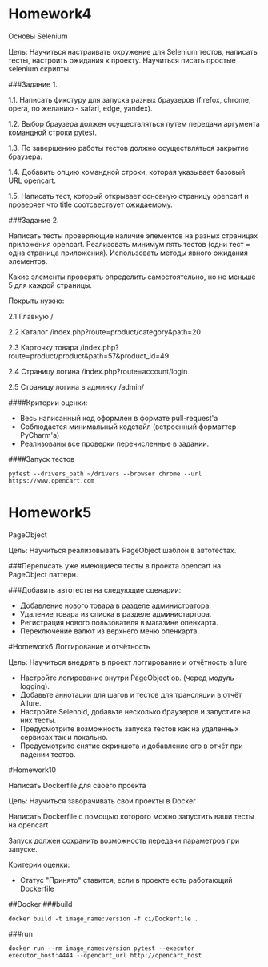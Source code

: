 # Homework4

Основы Selenium

Цель:
Научиться настраивать окружение для Selenium тестов, написать тесты, настроить ожидания к проекту. Научиться писать простые selenium скрипты.

###Задание 1. 

1.1. Написать фикстуру для запуска разных браузеров (firefox, chrome, opera, по желанию - safari, edge, yandex). 

1.2. Выбор браузера должен осуществляться путем передачи аргумента командной строки pytest. 

1.3. По завершению работы тестов должно осуществляться закрытие браузера. 

1.4. Добавить опцию командной строки, которая указывает базовый URL opencart. 

1.5. Написать тест, который открывает основную страницу opencart и проверяет что title соотсвествует ожидаемому.

###Задание 2. 

Написать тесты проверяющие наличие элементов на разных страницах приложения opencart. Реализовать минимум пять тестов (одни тест = одна страница приложения). Использовать методы явного ожидания элементов.

Какие элементы проверять определить самостоятельно, но не меньше 5 для каждой страницы.

Покрыть нужно: 

2.1 Главную / 

2.2 Каталог /index.php?route=product/category&path=20 

2.3 Карточку товара /index.php?route=product/product&path=57&product_id=49 

2.4 Страницу логина /index.php?route=account/login 

2.5 Страницу логина в админку /admin/

####Критерии оценки:
- Весь написанный код оформлен в формате pull-request'a
- Соблюдается минимальный кодстайл (встроенный форматтер PyCharm'a)
- Реализованы все проверки перечисленные в задании.

####Запуск тестов
```
pytest --drivers_path ~/drivers --browser chrome --url https://www.opencart.com
```



# Homework5

PageObject

Цель:
Научиться реализовывать PageObject шаблон в автотестах.

###Переписать уже имеющиеся тесты в проекта opencart на PageObject паттерн.

###Добавить автотесты на следующие сценарии:
- Добавление нового товара в разделе администратора.
- Удаление товара из списка в разделе администартора.
- Регистрация нового пользователя в магазине опенкарта.
- Переключение валют из верхнего меню опенкарта.


#Homework6
Логгирование и отчётность

Цель:
Научиться внедрять в проект логгирование и отчётность allure

- Настройте логирование внутри PageObject'ов. (черед модуль logging).
- Добавьте аннотации для шагов и тестов для трансляции в отчёт Allure.
- Настройте Selenoid, добавьте несколько браузеров и запустите на них тесты.
- Предусмотрите возможность запуска тестов как на удаленных сервисах так и локально.
- Предусмотрите снятие скриншота и добавление его в отчёт при падении тестов.


#Homework10

Написать Dockerfile для своего проекта

Цель:
Научиться заворачивать свои проекты в Docker

Написать Dockerfile с помощью которого можно запустить ваши тесты на opencart

Запуск должен сохранить возможность передачи параметров при запуске.

Критерии оценки:

- Статус "Принято" ставится, если в проекте есть работающий Dockerfile

##Docker
###build
```
docker build -t image_name:version -f ci/Dockerfile . 
```

###run
```
docker run --rm image_name:version pytest --executor executor_host:4444 --opencart_url http://opencart_host
```